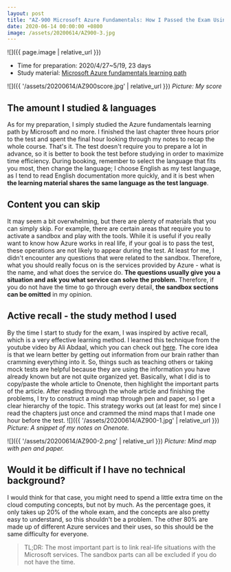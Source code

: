 ```yaml
---
layout: post
title: "AZ-900 Microsoft Azure Fundamentals: How I Passed the Exam Using Microsoft Documentation"
date: 2020-06-14 00:00:00 +0800
image: /assets/20200614/AZ900-3.jpg
---
```

![]({{ page.image | relative_url }})
* Time for preparation: 2020/4/27~5/19, 23 days
* Study material: [Microsoft Azure fundamentals learning path](https://docs.microsoft.com/en-us/learn/paths/azure-fundamentals/)

![]({{ '/assets/20200614/AZ900score.jpg' | relative_url }})
*Picture: My score*

## The amount I studied & languages
As for my preparation, I simply studied the Azure fundamentals learning path by Microsoft and no more.  I finished the last chapter three hours prior to the test and spent the final hour looking through my notes to recap the whole course. That's it. The test doesn't require you to prepare a lot in advance, so it is better to book the test before studying in order to maximize time efficiency. During booking, remember to select the language that fits you most, then change the language; I choose English as my test language, as I tend to read English documentation more quickly, and it is best when **the learning material shares the same language as the test language**. 

## Content you can skip
It may seem a bit overwhelming, but there are plenty of materials that you can simply skip. For example, there are certain areas that require you to activate a sandbox and play with the tools. While it is useful if you really want to know how Azure works in real life, if your goal is to pass the test, these operations are not likely to appear during the test. At least for me, I didn't encounter any questions that were related to the sandbox. Therefore, what you should really focus on is the services provided by Azure - what is the name, and what does the service do. **The questions usually give you a situation and ask you what service can solve the problem.** Therefore, if you do not have the time to go through every detail, **the sandbox sections can be omitted** in my opinion. 

## Active recall - the study method I used
By the time I start to study for the exam, I was inspired by active recall, which is a very effective learning method. I learned this technique from the youtube video by Ali Abdaal, which you can check out [here](https://www.youtube.com/watch?v=ukLnPbIffxE&t=3s&ab_channel=AliAbdaal). The core idea is that we learn better by getting out information from our brain rather than cramming everything into it. So, things such as teaching others or taking mock tests are helpful because they are using the information you have already known but are not quite organized yet. Basically, what I did is to copy/paste the whole article to Onenote, then highlight the important parts of the article. After reading through the whole article and finishing the problems, I try to construct a mind map through pen and paper, so I get a clear hierarchy of the topic. This strategy works out (at least for me) since I read the chapters just once and crammed the mind maps that I made one hour before the test. 
![]({{ '/assets/20200614/AZ900-1.jpg' | relative_url }})
*Picture: A snippet of my notes on Onenote.*

![]({{ '/assets/20200614/AZ900-2.png' | relative_url }})
*Picture: Mind map with pen and paper.*

## Would it be difficult if I have no technical background? 
I would think for that case, you might need to spend a little extra time on the cloud computing concepts, but not by much. As the percentage goes, it only takes up 20% of the whole exam, and the concepts are also pretty easy to understand, so this shouldn't be a problem. The other 80% are made up of different Azure services and their uses, so this should be the same difficulty for everyone.  

> TL;DR: The most important part is to link real-life situations with the Microsoft services. The sandbox parts can all be excluded if you do not have the time. 